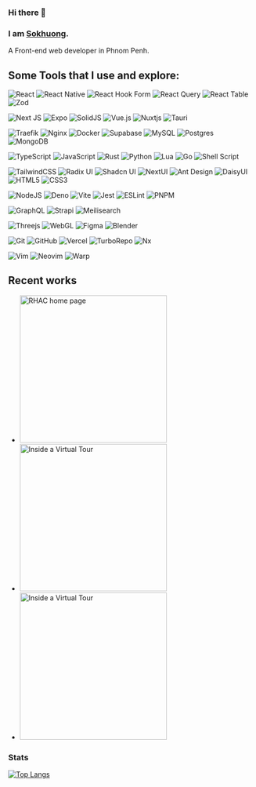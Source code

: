 ### Hi there 👋

### I am [Sokhuong](https://sokhuong.com).

A Front-end web developer in Phnom Penh.

## Some Tools that I use and explore:

![React](https://img.shields.io/badge/react-000000.svg?style=for-the-badge&logo=react&logoColor=%2361DAFB)
![React Native](https://img.shields.io/badge/react_native-000000.svg?style=for-the-badge&logo=react&logoColor=%2361DAFB)
![React Hook Form](https://img.shields.io/badge/React%20Hook%20Form-000000.svg?style=for-the-badge&logo=React-Hook-Form&logoColor=white)
![React Query](https://img.shields.io/badge/React%20Query-000000.svg?style=for-the-badge&logo=React-Query&logoColor=white)
![React Table](https://img.shields.io/badge/React%20Table-000000.svg?style=for-the-badge&logo=React-Table&logoColor=white)
![Zod](https://img.shields.io/badge/Zod-000000.svg?style=for-the-badge&logo=Zod&logoColor=white)

![Next JS](https://img.shields.io/badge/Next-black?style=for-the-badge&logo=next.js&logoColor=white)
![Expo](https://img.shields.io/badge/expo-000000?style=for-the-badge&logo=expo&logoColor=#D04A37)
![SolidJS](https://img.shields.io/badge/SolidJS-000000?style=for-the-badge&logo=solid&logoColor=c8c9cb)
![Vue.js](https://img.shields.io/badge/vuejs-000000.svg?style=for-the-badge&logo=vuedotjs&logoColor=%234FC08D)
![Nuxtjs](https://img.shields.io/badge/Nuxt-000000?style=for-the-badge&logo=nuxtdotjs&logoColor=#00DC82)
![Tauri](https://img.shields.io/badge/Tauri-000000.svg?style=for-the-badge&logo=Tauri&logoColor=white)

![Traefik](https://img.shields.io/badge/Traefik%20Proxy-000000.svg?style=for-the-badge&logo=Traefik-Proxy&logoColor=white)
![Nginx](https://img.shields.io/badge/nginx-000000.svg?style=for-the-badge&logo=nginx&logoColor=white)
![Docker](https://img.shields.io/badge/docker-000000.svg?style=for-the-badge&logo=docker&logoColor=white)
![Supabase](https://img.shields.io/badge/Supabase-000000?style=for-the-badge&logo=supabase&logoColor=white)
![MySQL](https://img.shields.io/badge/mysql-000000.svg?style=for-the-badge&logo=mysql&logoColor=white)
![Postgres](https://img.shields.io/badge/postgres-000000.svg?style=for-the-badge&logo=postgresql&logoColor=white)
![MongoDB](https://img.shields.io/badge/MongoDB-000000.svg?style=for-the-badge&logo=mongodb&logoColor=white)

![TypeScript](https://img.shields.io/badge/typescript-000000.svg?style=for-the-badge&logo=typescript&logoColor=white)
![JavaScript](https://img.shields.io/badge/javascript-000000.svg?style=for-the-badge&logo=javascript&logoColor=%23F7DF1E)
![Rust](https://img.shields.io/badge/rust-%23000000.svg?style=for-the-badge&logo=rust&logoColor=white)
![Python](https://img.shields.io/badge/python-000000?style=for-the-badge&logo=python&logoColor=white)
![Lua](https://img.shields.io/badge/lua-000000.svg?style=for-the-badge&logo=lua&logoColor=white)
![Go](https://img.shields.io/badge/go-000000.svg?style=for-the-badge&logo=go&logoColor=white)
![Shell Script](https://img.shields.io/badge/shell_script-%23121011.svg?style=for-the-badge&logo=gnu-bash&logoColor=white)

![TailwindCSS](https://img.shields.io/badge/tailwindcss-%23000000.svg?style=for-the-badge&logo=tailwind-css&logoColor=white)
![Radix UI](https://img.shields.io/badge/radix%20ui-000000.svg?style=for-the-badge&logo=radix-ui&logoColor=white)
![Shadcn UI](https://img.shields.io/badge/shadcn/ui-000000.svg?style=for-the-badge&logo=shadcn/ui&logoColor=white)
![NextUI](https://img.shields.io/badge/NextUI-000000.svg?style=for-the-badge&logo=NextUI&logoColor=white)
![Ant Design](https://img.shields.io/badge/Ant%20Design-000000.svg?style=for-the-badge&logo=Ant-Design&logoColor=white)
![DaisyUI](https://img.shields.io/badge/DaisyUI-000000.svg?style=for-the-badge&logo=DaisyUI&logoColor=white)
![HTML5](https://img.shields.io/badge/html5-000000.svg?style=for-the-badge&logo=html5&logoColor=white)
![CSS3](https://img.shields.io/badge/css3-000000.svg?style=for-the-badge&logo=css3&logoColor=white)

![NodeJS](https://img.shields.io/badge/node.js-000000?style=for-the-badge&logo=node.js&logoColor=white)
![Deno](https://img.shields.io/badge/Deno-000000.svg?style=for-the-badge&logo=Deno&logoColor=black)
![Vite](https://img.shields.io/badge/vite-000000.svg?style=for-the-badge&logo=vite&logoColor=white)
![Jest](https://img.shields.io/badge/-jest-000000?style=for-the-badge&logo=jest&logoColor=white)
![ESLint](https://img.shields.io/badge/ESLint-000000?style=for-the-badge&logo=eslint&logoColor=white)
![PNPM](https://img.shields.io/badge/pnpm-000000.svg?style=for-the-badge&logo=pnpm&logoColor=f69220)

![GraphQL](https://img.shields.io/badge/GraphQL-000000.svg?style=for-the-badge&logo=GraphQL&logoColor=white)
![Strapi](https://img.shields.io/badge/Strapi-000000.svg?style=for-the-badge&logo=Strapi&logoColor=white)
![Meilisearch](https://img.shields.io/badge/Meilisearch-000000.svg?style=for-the-badge&logo=Meilisearch&logoColor=white)

![Threejs](https://img.shields.io/badge/threejs-black?style=for-the-badge&logo=three.js&logoColor=white)
![WebGL](https://img.shields.io/badge/WebGL-000000?logo=webgl&logoColor=white&style=for-the-badge)
![Figma](https://img.shields.io/badge/figma-000000.svg?style=for-the-badge&logo=figma&logoColor=white)
![Blender](https://img.shields.io/badge/blender-000000.svg?style=for-the-badge&logo=blender&logoColor=white)

![Git](https://img.shields.io/badge/git-000000.svg?style=for-the-badge&logo=git&logoColor=white)
![GitHub](https://img.shields.io/badge/github-%23121011.svg?style=for-the-badge&logo=github&logoColor=white)
![Vercel](https://img.shields.io/badge/vercel-%23000000.svg?style=for-the-badge&logo=vercel&logoColor=white)
![TurboRepo](https://img.shields.io/badge/Turborepo-000000.svg?style=for-the-badge&logo=Turborepo&logoColor=white)
![Nx](https://img.shields.io/badge/nx-000000?style=for-the-badge&logo=nx&logoColor=white)

![Vim](https://img.shields.io/badge/Vim-000000.svg?style=for-the-badge&logo=Vim&logoColor=white)
![Neovim](https://img.shields.io/badge/Neovim-000000.svg?style=for-the-badge&logo=Neovim&logoColor=white)
![Warp](https://img.shields.io/badge/Warp-000000.svg?style=for-the-badge&logo=Warp&logoColor=white)


## Recent works

<ul>
  <li>
    <a href="https://rhac.org.kh"><img src="https://github.com/sokhuong-uon/sokhuong-uon/assets/77433349/858e6adc-6f77-4710-8ca7-5b0ca7125b48" width="300" alt="RHAC home page"/></a>
  </li>
  <li>
    <a href="https://virtual-tour-nextjs-eight.vercel.app/tour/2"><img src="https://github.com/sokhuong-uon/sokhuong-uon/assets/77433349/43730e9e-c910-491f-ac08-cb94af86d3ba" width="300" alt="Inside a Virtual Tour"/></a>
  </li>
  <li>
    <a href="https://equirectangular-cubemap.vercel.app/"><img src="https://github.com/sokhuong-uon/sokhuong-uon/assets/77433349/82a73439-98d3-4d57-9119-acc32304a142" width="300" alt="Inside a Virtual Tour"/></a>
  </li>
</ul>

### Stats

[![Top Langs](https://github-readme-stats-sokhuong-uon.vercel.app/api/top-langs/?username=sokhuong-uon&layout=compact&langs_count=10&theme=dark)](https://github.com/anuraghazra/github-readme-stats)
